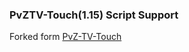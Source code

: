 ### PvZTV-Touch(1.15) Script Support

Forked form [PvZ-TV-Touch](https://github.com/WuDi-ZhanShen/PvZ-TV-Touch)

